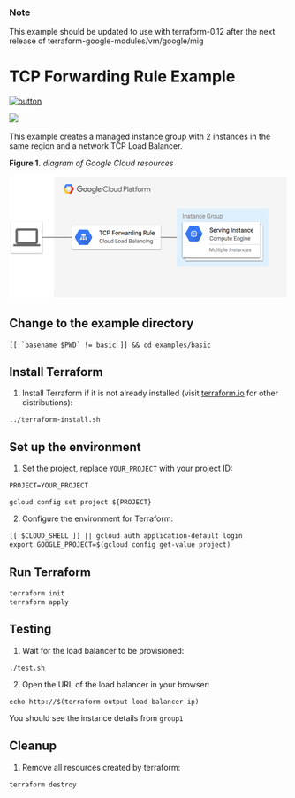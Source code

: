 ### Note

  This example should be updated to use with terraform-0.12 after the next release of terraform-google-modules/vm/google/mig

# TCP Forwarding Rule Example

[![button](http://gstatic.com/cloudssh/images/open-btn.png)](https://console.cloud.google.com/cloudshell/open?git_repo=https://github.com/GoogleCloudPlatform/terraform-google-lb&working_dir=examples/basic&page=shell&tutorial=README.md)

<a href="https://concourse-tf.gcp.solutions/teams/main/pipelines/tf-examples-lb-basic" target="_blank">
<img src="https://concourse-tf.gcp.solutions/api/v1/teams/main/pipelines/tf-examples-lb-basic/badge" /></a>

This example creates a managed instance group with 2 instances in the same region and a network TCP Load Balancer.

**Figure 1.** *diagram of Google Cloud resources*

![architecture diagram](https://raw.githubusercontent.com/GoogleCloudPlatform/terraform-google-lb/master/examples/basic/diagram.png)

## Change to the example directory

```
[[ `basename $PWD` != basic ]] && cd examples/basic
```

## Install Terraform

1. Install Terraform if it is not already installed (visit [terraform.io](https://terraform.io) for other distributions):

```
../terraform-install.sh
```

## Set up the environment

1. Set the project, replace `YOUR_PROJECT` with your project ID:

```
PROJECT=YOUR_PROJECT
```

```
gcloud config set project ${PROJECT}
```

2. Configure the environment for Terraform:

```
[[ $CLOUD_SHELL ]] || gcloud auth application-default login
export GOOGLE_PROJECT=$(gcloud config get-value project)
```

## Run Terraform

```
terraform init
terraform apply
```

## Testing

1. Wait for the load balancer to be provisioned:

```
./test.sh
```

2. Open the URL of the load balancer in your browser:

```
echo http://$(terraform output load-balancer-ip)
```

You should see the instance details from `group1`

## Cleanup

1. Remove all resources created by terraform:

```
terraform destroy
```
